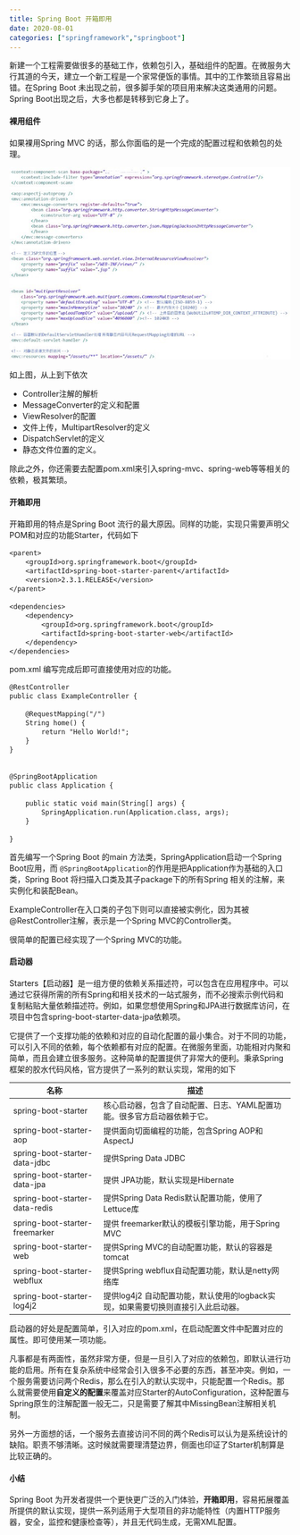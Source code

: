 ```yaml
---
title: Spring Boot 开箱即用
date: 2020-08-01
categories: ["springframework","springboot"]
---
```


新建一个工程需要做很多的基础工作，依赖包引入，基础组件的配置。在微服务大行其道的今天，建立一个新工程是一个家常便饭的事情。其中的工作繁琐且容易出错。在Spring Boot 未出现之前，很多脚手架的项目用来解决这类通用的问题。Spring Boot出现之后，大多也都是转移到它身上了。<!--more-->

#### 裸用组件

如果裸用Spring MVC 的话，那么你面临的是一个完成的配置过程和依赖包的处理。

![](spring_mvc_config.jpg)

如上图，从上到下依次

- Controller注解的解析
- MessageConverter的定义和配置
- ViewResolver的配置
- 文件上传，MultipartResolver的定义
- DispatchServlet的定义
- 静态文件位置的定义。

除此之外，你还需要去配置pom.xml来引入spring-mvc、spring-web等等相关的依赖，极其繁琐。

#### 开箱即用

开箱即用的特点是Spring Boot 流行的最大原因。同样的功能，实现只需要声明父POM和对应的功能Starter，代码如下

```
<parent>
	<groupId>org.springframework.boot</groupId>
	<artifactId>spring-boot-starter-parent</artifactId>
	<version>2.3.1.RELEASE</version>
</parent>

<dependencies>
    <dependency>
        <groupId>org.springframework.boot</groupId>
        <artifactId>spring-boot-starter-web</artifactId>
    </dependency>
</dependencies>
```

pom.xml 编写完成后即可直接使用对应的功能。

```
@RestController
public class ExampleController {

    @RequestMapping("/")
    String home() {
        return "Hello World!";
    }
}


@SpringBootApplication
public class Application {

    public static void main(String[] args) {
        SpringApplication.run(Application.class, args);
    }

}
```

首先编写一个Spring Boot 的main 方法类，SpringApplication启动一个Spring Boot应用，而 `@SpringBootApplication`的作用是把Application作为基础的入口类，Spring Boot 将扫描入口类及其子package下的所有Spring 相关的注解，来实例化和装配Bean。

ExampleController在入口类的子包下则可以直接被实例化，因为其被@RestController注解，表示是一个Spring MVC的Controller类。

很简单的配置已经实现了一个Spring MVC的功能。

#### 启动器

Starters【启动器】是一组方便的依赖关系描述符，可以包含在应用程序中。可以通过它获得所需的所有Spring和相关技术的一站式服务，而不必搜索示例代码和复制粘贴大量依赖描述符。例如，如果您想使用Spring和JPA进行数据库访问，在项目中包含spring-boot-starter-data-jpa依赖项。

它提供了一个支撑功能的依赖和对应的自动化配置的最小集合。对于不同的功能，可以引入不同的依赖，每个依赖都有对应的配置。在微服务里面，功能相对内聚和简单，而且会建立很多服务。这种简单的配置提供了非常大的便利。秉承Spring框架的胶水代码风格，官方提供了一系列的默认实现，常用的如下

| 名称                           | 描述                                                         |
| ------------------------------ | ------------------------------------------------------------ |
| spring-boot-starter            | 核心启动器，包含了自动配置、日志、YAML配置功能。很多官方启动器依赖于它。 |
| spring-boot-starter-aop        | 提供面向切面编程的功能，包含Spring AOP和AspectJ              |
| spring-boot-starter-data-jdbc  | 提供Spring Data JDBC                                         |
| spring-boot-starter-data-jpa   | 提供 JPA功能，默认实现是Hibernate                            |
| spring-boot-starter-data-redis | 提供Spring Data Redis默认配置功能，使用了Lettuce库           |
| spring-boot-starter-freemarker | 提供 freemarker默认的模板引擎功能，用于Spring MVC            |
| spring-boot-starter-web        | 提供Spring MVC的自动配置功能，默认的容器是tomcat             |
| spring-boot-starter-webflux    | 提供Spring webflux自动配置功能，默认是netty网络库            |
| spring-boot-starter-log4j2     | 提供log4j2 自动配置功能，默认使用的logback实现，如果需要切换则直接引入此启动器。 |

启动器的好处是配置简单，引入对应的pom.xml，在启动配置文件中配置对应的属性。即可使用某一项功能。

凡事都是有两面性，虽然非常方便，但是一旦引入了对应的依赖包，即默认进行功能的启用。所有在复杂系统中经常会引入很多不必要的东西，甚至冲突。例如，一个服务需要访问两个Redis，那么在引入的默认实现中，只能配置一个Redis。那么就需要使用**自定义的配置**来覆盖对应Starter的AutoConfiguration，这种配置与Spring原生的注解配置一般无二，只是需要了解其中MissingBean注解相关机制。

另外一方面想的话，一个服务去直接访问不同的两个Redis可以认为是系统设计的缺陷。职责不够清晰。这时候就需要理清楚边界，侧面也印证了Starter机制算是比较正确的。

#### 小结

Spring Boot 为开发者提供一个更快更广泛的入门体验，**开箱即用**，容易拓展覆盖所提供的默认实现，提供一系列适用于大型项目的非功能特性（内置HTTP服务器，安全，监控和健康检查等），并且无代码生成，无需XML配置。